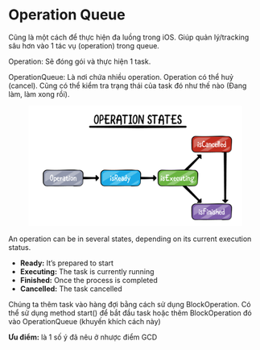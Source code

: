 # Operation Queue

Cũng là một cách để thực hiện đa luồng trong iOS. Giúp quản lý/tracking sâu hơn vào 1 tác vụ (operation) trong queue.

Operation: Sẽ đóng gói và thực hiện 1 task.

OperationQueue: Là nơi chứa nhiều operation. Operation có thể huỷ (cancel). Cũng có thể kiểm tra trạng thái của task đó như thế nào (Đang làm, làm xong rồi).

<figure><img src="../.gitbook/assets/multiple-threads-operation-queue.png" alt=""><figcaption></figcaption></figure>

An operation can be in several states, depending on its current execution status.

* **Ready:** It’s prepared to start
* **Executing:** The task is currently running
* **Finished:** Once the process is completed
* **Cancelled:** The task cancelled

Chúng ta thêm task vào hàng đợi bằng cách sử dụng BlockOperation. Có thể sử dụng method start() để bắt đầu task hoặc thêm BlockOperation đó vào OperationQueue (khuyến khích cách này)

**Ưu điểm:** là 1 số ý đã nêu ở nhược điểm GCD
